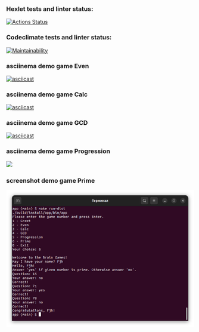 ### Hexlet tests and linter status:
[![Actions Status](https://github.com/Sabshor/java-project-61/actions/workflows/hexlet-check.yml/badge.svg)](https://github.com/Sabshor/java-project-61/actions)
### Codeclimate tests and linter status:
[![Maintainability](https://api.codeclimate.com/v1/badges/a29267f8b036856127e0/maintainability)](https://codeclimate.com/github/Sabshor/java-project-61/maintainability)
### asciinema demo game Even
[![asciicast](https://asciinema.org/a/P8aGxfrRkaReJJducw2JVYvHG.svg)](https://asciinema.org/a/P8aGxfrRkaReJJducw2JVYvHG)
### asciinema demo game Calc
[![asciicast](https://asciinema.org/a/gNnJBjpEYJublKT1LuzK4Ep9h.svg)](https://asciinema.org/a/gNnJBjpEYJublKT1LuzK4Ep9h)
### asciinema demo game GCD
[![asciicast](https://asciinema.org/a/n5M1z162MT4BgRtitpvk814VQ.svg)](https://asciinema.org/a/n5M1z162MT4BgRtitpvk814VQ)
### asciinema demo game Progression
<a href="https://asciinema.org/a/QYYyB0JFv3uwhzPw7a3kNPvJ0" target="_blank"><img src="https://asciinema.org/a/QYYyB0JFv3uwhzPw7a3kNPvJ0.svg" /></a>
### screenshot demo game Prime
![Alt text](/screenshot_game_prime.png?raw=true "Game Prime")
